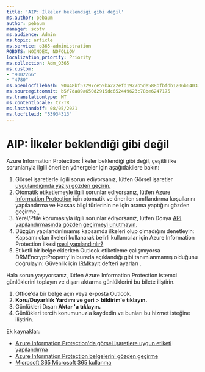 ```yaml
---
title: 'AIP: İlkeler beklendiği gibi değil'
ms.author: pebaum
author: pebaum
manager: scotv
ms.audience: Admin
ms.topic: article
ms.service: o365-administration
ROBOTS: NOINDEX, NOFOLLOW
localization_priority: Priority
ms.collection: Adm_O365
ms.custom:
- "9002266"
- "4780"
ms.openlocfilehash: 90448bf57297ce59ba222efd1927b5de588bfbfdb1206b6403764d7f43fed690
ms.sourcegitcommit: b5f7da89a650d2915dc652449623c78be6247175
ms.translationtype: MT
ms.contentlocale: tr-TR
ms.lasthandoff: 08/05/2021
ms.locfileid: "53934313"
---
```

# <a name="aip-policies-not-behaving-as-expected"></a>AIP: İlkeler beklendiği gibi değil

Azure Information Protection: İlkeler beklendiği gibi değil, çeşitli ilke sorunlarıyla ilgili önerilen yönergeler için aşağıdakilere bakın:

1. Görsel işaretlerle ilgili sorun ediyorsanız, lütfen Görsel işaretler [uygulandığında yazıyı gözden geçirin.](https://docs.microsoft.com/azure/information-protection/configure-policy-markings#when-visual-markings-are-applied)
2. Otomatik etiketlemeyle ilgili sorunlar ediyorsanız, lütfen [Azure Information Protection](https://docs.microsoft.com/azure/information-protection/configure-policy-classification) için otomatik ve önerilen sınıflandırma koşullarını yapılandırma ve Hassas bilgi türlerinin ne için arama yaptığını gözden geçirme [.](https://docs.microsoft.com/microsoft-365/compliance/sensitive-information-type-entity-definitions)
3. Yerel/Pfile korumasıyla ilgili sorunlar ediyorsanız, lütfen Dosya [API yapılandırmasında gözden geçirmeyi unutmayın.](https://docs.microsoft.com/azure/information-protection/develop/file-api-configuration)
4. Düzgün yapılandırılmamış kapsamda ilkeleri olup olmadığını denetleyin: Kapsamı olan ilkeleri kullanarak belirli kullanıcılar için Azure Information Protection ilkesi [nasıl yapılandırılır?](https://docs.microsoft.com/azure/information-protection/configure-policy-scope)
5. Etiketli bir belge eklerken Outlook etiketleme çalışmıyorsa DRMEncryptProperty'in burada açıklandığı gibi tanımlanmamış olduğunu doğrulayın: Güvenlik için [IRM](https://docs.microsoft.com/deployoffice/security/protect-sensitive-messages-and-documents-by-using-irm-in-office#office-2016-irm-registry-key-options)kayıt defteri ayarları .

Hala sorun yaşıyorsanız, lütfen Azure Information Protection istemci günlüklerini toplayın ve dışarı aktarma günlüklerini bu bilete iliştirin.

1. Office'da bir belge açın veya e-posta Outlook.
2. **Koru/Duyarlılık Yardımı ve geri**  >  **bildirim'e tıklayın.**
3. Günlükleri Dışarı **Aktar 'a tıklayın.**
4. Günlükleri tercih konumunuzla kaydedin ve bunları bu hizmet isteğine iliştirin.

Ek kaynaklar:

- [Azure Information Protection'da görsel işaretlere uygun etiketi yapılandırma](https://docs.microsoft.com/azure/information-protection/configure-policy-markings)
- [Azure Information Protection belgelerini gözden geçirme](https://docs.microsoft.com/azure/information-protection/what-is-information-protection)
- [Microsoft 365 Microsoft 365 kullanma](https://docs.microsoft.com/microsoft-365/compliance/sensitivity-labels-office-apps)

